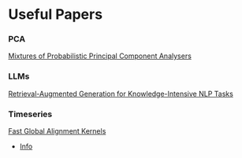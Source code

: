 # Useful Papers

### PCA
[Mixtures of Probabilistic Principal Component Analysers](https://www.miketipping.com/papers/met-mppca.pdf)

### LLMs
[Retrieval-Augmented Generation for Knowledge-Intensive NLP Tasks](https://arxiv.org/pdf/2005.11401)

### Timeseries
[Fast Global Alignment Kernels](https://marcocuturi.net/Papers/cuturi11fast.pdf)

- [Info](https://marcocuturi.net/GA.html)